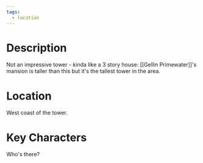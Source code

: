 ```yaml
---
tags:
  - location
---
```

# Description
Not an impressive tower - kinda like a 3 story house: [[Gellin Primewater]]'s mansion is taller than this but it's the tallest tower in the area.
# Location
West coast of the tower.
# Key Characters
Who's there?